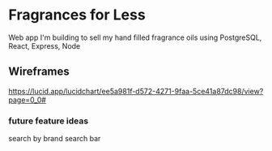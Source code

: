 
# Fragrances for Less
Web app I'm building to sell my hand filled fragrance oils
using PostgreSQL, React, Express, Node


## Wireframes

 https://lucid.app/lucidchart/ee5a981f-d572-4271-9faa-5ce41a87dc98/view?page=0_0#


### future feature ideas 
search by brand
search bar



